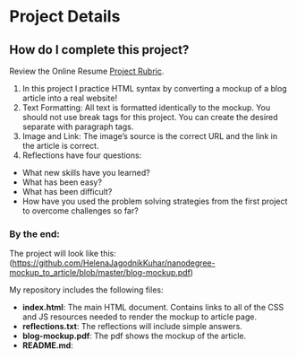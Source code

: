 # Project Details
## How do I complete this project?
Review the Online Resume [Project Rubric](https://review.udacity.com/#!/rubrics/145/view).

1. In this project I practice HTML syntax by converting a mockup of a blog article into a real website!
2. Text Formatting: All text is formatted identically to the mockup. You should not use break tags for this project. You can create the desired separate with paragraph tags.
3. Image and Link: The image’s source is the correct URL and the link in the article is correct.
4. Reflections have four questions:
- What new skills have you learned?
- What has been easy?
- What has been difficult?
- How have you used the problem solving strategies from the first project to overcome challenges so far?

### By the end:
The project will look like this:
(https://github.com/HelenaJagodnikKuhar/nanodegree-mockup_to_article/blob/master/blog-mockup.pdf)

My repository includes the following files:

* **index.html**: The main HTML document. Contains links to all of the CSS and JS resources needed to render the mockup to article page.
* **reflections.txt**: The reflections will include simple answers.
* **blog-mockup.pdf**: The pdf shows the mockup of the article.
* **README.md**: 